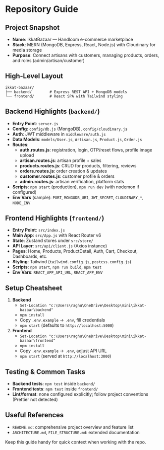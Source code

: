 # Repository Guide

## Project Snapshot
- **Name**: IkkatBazaar — Handloom e-commerce marketplace
- **Stack**: MERN (MongoDB, Express, React, Node.js) with Cloudinary for media storage
- **Purpose**: Connect artisans with customers, managing products, orders, and roles (admin/artisan/customer)

## High-Level Layout
```
ikkat-bazaar/
├── backend/        # Express REST API + MongoDB models
└── frontend/       # React SPA with Tailwind styling
```

## Backend Highlights (`backend/`)
- **Entry Point**: `server.js`
- **Config**: `config/db.js` (MongoDB), `config/cloudinary.js`
- **Auth**: JWT middleware in `middleware/auth.js`
- **Data Models**: `models/User.js`, `Artisan.js`, `Product.js`, `Order.js`
- **Routes**:
  - **auth.routes.js**: registration, login, OTP/reset flows, profile image upload
  - **artisan.routes.js**: artisan profile + sales
  - **products.routes.js**: CRUD for products, filtering, reviews
  - **orders.routes.js**: order creation & updates
  - **customer.routes.js**: customer profile & orders
  - **admin.routes.js**: artisan verification, platform stats
- **Scripts**: `npm start` (production), `npm run dev` (with nodemon if configured)
- **Env Vars** (sample): `PORT`, `MONGODB_URI`, `JWT_SECRET`, `CLOUDINARY_*`, `NODE_ENV`

## Frontend Highlights (`frontend/`)
- **Entry Point**: `src/index.js`
- **Main App**: `src/App.js` with React Router v6
- **State**: Zustand stores under `src/store/`
- **API Layer**: `src/api/client.js` (Axios instance)
- **Pages**: Home, Products, ProductDetail, Auth, Cart, Checkout, Dashboards, etc.
- **Styling**: Tailwind (`tailwind.config.js`, `postcss.config.js`)
- **Scripts**: `npm start`, `npm run build`, `npm test`
- **Env Vars**: `REACT_APP_API_URL`, `REACT_APP_ENV`

## Setup Cheatsheet
1. **Backend**
   - `Set-Location "c:\Users\raghu\OneDrive\Desktop\mini\ikkat-bazaar\backend"`
   - `npm install`
   - Copy `.env.example` → `.env`, fill credentials
   - `npm start` (defaults to `http://localhost:5000`)
2. **Frontend**
   - `Set-Location "c:\Users\raghu\OneDrive\Desktop\mini\ikkat-bazaar\frontend"`
   - `npm install`
   - Copy `.env.example` → `.env`, adjust API URL
   - `npm start` (served at `http://localhost:3000`)

## Testing & Common Tasks
- **Backend tests**: `npm test` inside `backend/`
- **Frontend tests**: `npm test` inside `frontend/`
- **Lint/format**: none configured explicitly; follow project conventions (Prettier not detected)

## Useful References
- `README.md`: comprehensive project overview and feature list
- `ARCHITECTURE.md`, `FILE_STRUCTURE.md`: extended documentation

Keep this guide handy for quick context when working with the repo.